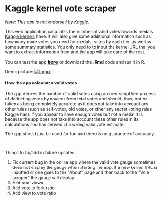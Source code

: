 # Kaggle kernel vote scraper  

*Note: This app is not endorsed by Kaggle.*

This web application calculates the number of valid votes towards medals [Kaggle kernels](https://www.kaggle.com/kernels) have. It will also give some additional information such as how many more votes you need for medals, votes by each tier, as well as some summary statistics. You only need to to input the kernel URL that you want to extract information from and the app will take care of the rest. 

You can test the app <font size = '3'> **[here](https://sabatavoosi.shinyapps.io/kaggle-vote-scraper/)**</font> or download the **.Rmd** code and run it in R. 

Demo picture:
[![Imgur](https://i.imgur.com/1ZX2kP3.png)](https://sabatavoosi.shinyapps.io/kaggle-vote-scraper/)

#### How the app calculates valid votes
The app derives the number of valid votes using an over simplified process of deducting votes by novices from total votes and should, thus, not be taken as being completely accurete as it does not take into account any other rules (such as self-votes, old votes, or other any secret voting rules Kaggle has). If you appear to have enough votes but not a medal it is because the app does not take into account these other rules in its calculations and has derived at a wrong valid vote estimate.

The app should just be used for fun and there is no guarantee of accuracy.

<br>

Things to fix/add in future updates:  

1. Fix current bug in the online app where the valid vote gauge sometimes does not display the gauge when starting the app. If a new kernel URL is inputted or one goes to the "About" page and then back to the "Vote scraper" the gauge will display.
2. Add total views  
3. Add vote to fork ratio  
4. Add view to vote ratio  

